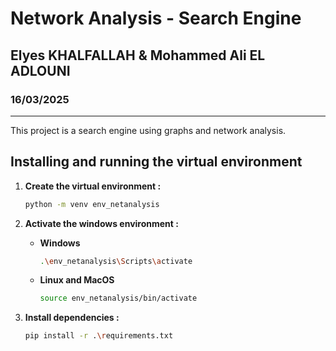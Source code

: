 # **Network Analysis - Search Engine**

## Elyes KHALFALLAH & Mohammed Ali EL ADLOUNI

### 16/03/2025

---

This project is a search engine using graphs and network analysis.


## Installing and running the virtual environment

1. **Create the virtual environment :**

   ```bash
   python -m venv env_netanalysis
   ```

2. **Activate the windows environment :**

   - **Windows**

     ```bash
     .\env_netanalysis\Scripts\activate
     ```

   - **Linux and MacOS**

     ```bash
     source env_netanalysis/bin/activate
     ```

3. **Install dependencies :**

   ```bash
   pip install -r .\requirements.txt
   ```
